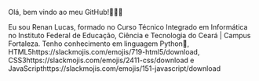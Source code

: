 Olá, bem vindo ao meu GitHub!🙋‍♂️🤝

  Eu sou Renan Lucas, formado no Curso Técnico Integrado em Informática no Instituto Federal de Educação, Ciência e Tecnologia do Ceará | Campus Fortaleza.
  Tenho conhecimento em linguagem Python🐍, HTML5️https://slackmojis.com/emojis/719-html5/download, CSS3️https://slackmojis.com/emojis/2411-css/download e JavaScripthttps://slackmojis.com/emojis/151-javascript/download
